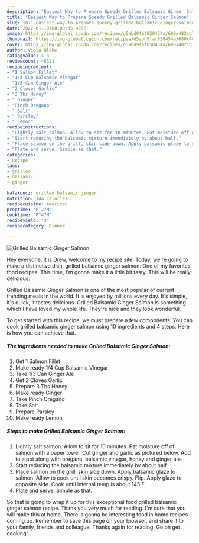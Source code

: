 ```yaml
---
description: "Easiest Way to Prepare Speedy Grilled Balsamic Ginger Salmon"
title: "Easiest Way to Prepare Speedy Grilled Balsamic Ginger Salmon"
slug: 1871-easiest-way-to-prepare-speedy-grilled-balsamic-ginger-salmon
date: 2022-01-10T00:08:35.495Z
image: https://img-global.cpcdn.com/recipes/d5abd9faf850454a/680x482cq70/grilled-balsamic-ginger-salmon-recipe-main-photo.jpg
thumbnail: https://img-global.cpcdn.com/recipes/d5abd9faf850454a/680x482cq70/grilled-balsamic-ginger-salmon-recipe-main-photo.jpg
cover: https://img-global.cpcdn.com/recipes/d5abd9faf850454a/680x482cq70/grilled-balsamic-ginger-salmon-recipe-main-photo.jpg
author: Viola Blake
ratingvalue: 4.3
reviewcount: 48321
recipeingredient:
- "1 Salmon Fillet"
- "1/4 Cup Balsamic Vinegar"
- "1/3 Can Ginger Ale"
- "2 Cloves Garlic"
- "3 Tbs Honey"
- " Ginger"
- "Pinch Oregano"
- " Salt"
- " Parsley"
- " Lemon"
recipeinstructions:
- "Lightly salt salmon. Allow to sit for 10 minutes. Pat moisture off of salmon with a paper towel. Cut ginger and garlic as pictured below. Add to a pot along with oregano, balsamic vinegar, honey and ginger ale."
- "Start reducing the balsamic mixture immediately by about half."
- "Place salmon on the grill, skin side down. Apply balsamic glaze to salmon. Allow to cook until skin becomes crispy. Flip. Apply glaze to opposite side. Cook until internal temp is about 145 F."
- "Plate and serve. Simple as that."
categories:
- Recipe
tags:
- grilled
- balsamic
- ginger

katakunci: grilled balsamic ginger 
nutrition: 144 calories
recipecuisine: American
preptime: "PT27M"
cooktime: "PT47M"
recipeyield: "3"
recipecategory: Dinner

---
```



![Grilled Balsamic Ginger Salmon](https://img-global.cpcdn.com/recipes/d5abd9faf850454a/680x482cq70/grilled-balsamic-ginger-salmon-recipe-main-photo.jpg)

Hey everyone, it is Drew, welcome to my recipe site. Today, we're going to make a distinctive dish, grilled balsamic ginger salmon. One of my favorites food recipes. This time, I'm gonna make it a little bit tasty. This will be really delicious.

Grilled Balsamic Ginger Salmon is one of the most popular of current trending meals in the world. It is enjoyed by millions every day. It's simple, it's quick, it tastes delicious. Grilled Balsamic Ginger Salmon is something which I have loved my whole life. They're nice and they look wonderful.




To get started with this recipe, we must prepare a few components. You can cook grilled balsamic ginger salmon using 10 ingredients and 4 steps. Here is how you can achieve that.

<!--inarticleads1-->

##### The ingredients needed to make Grilled Balsamic Ginger Salmon:

1. Get 1 Salmon Fillet
1. Make ready 1/4 Cup Balsamic Vinegar
1. Take 1/3 Can Ginger Ale
1. Get 2 Cloves Garlic
1. Prepare 3 Tbs Honey
1. Make ready  Ginger
1. Take Pinch Oregano
1. Take  Salt
1. Prepare  Parsley
1. Make ready  Lemon




<!--inarticleads2-->

##### Steps to make Grilled Balsamic Ginger Salmon:

1. Lightly salt salmon. Allow to sit for 10 minutes. Pat moisture off of salmon with a paper towel. Cut ginger and garlic as pictured below. Add to a pot along with oregano, balsamic vinegar, honey and ginger ale.
1. Start reducing the balsamic mixture immediately by about half.
1. Place salmon on the grill, skin side down. Apply balsamic glaze to salmon. Allow to cook until skin becomes crispy. Flip. Apply glaze to opposite side. Cook until internal temp is about 145 F.
1. Plate and serve. Simple as that.




So that is going to wrap it up for this exceptional food grilled balsamic ginger salmon recipe. Thank you very much for reading. I'm sure that you will make this at home. There is gonna be interesting food in home recipes coming up. Remember to save this page on your browser, and share it to your family, friends and colleague. Thanks again for reading. Go on get cooking!
